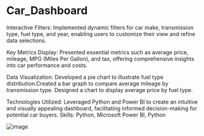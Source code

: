 # Car_Dashboard
Interactive Filters: Implemented dynamic filters for car make, transmission type, fuel type, and year, enabling users to customize their view and refine data selections.

Key Metrics Display: Presented essential metrics such as average price, mileage, MPG (Miles Per Gallon), and tax, offering comprehensive insights into car performance and costs.

Data Visualization: Developed a pie chart to illustrate fuel type distribution.Created a bar graph to compare average mileage by transmission type. Designed a chart to display average price by fuel type.

Technologies Utilized: Leveraged Python and Power BI to create an intuitive and visually appealing dashboard, facilitating informed decision-making for potential car buyers.
Skills: Python, Microsoft Power BI, Python

![image](https://github.com/user-attachments/assets/7dec214b-5e1a-4a7e-bf57-acdb4309e825)
